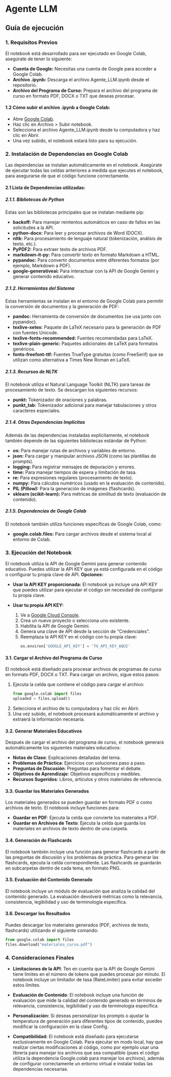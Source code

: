 # Agente LLM

## Guía de ejecución

### 1. Requisitos Previos

El notebook está desarrollado para ser ejecutado en Google Colab, asegúrate de tener lo siguiente:

- **Cuenta de Google:** Necesitas una cuenta de Google para acceder a Google Colab.
- **Archivo .ipynb:** Descarga el archivo Agente_LLM.ipynb desde el repositorio.
- **Archivo del Programa de Curso:** Prepara el archivo del programa de curso en formato PDF, DOCX o TXT que deseas procesar.

#### 1.2 Cómo subir el archivo .ipynb a Google Colab:

- Abre [Google Colab](https://colab.research.google.com/).
- Haz clic en Archivo > Subir notebook.
- Selecciona el archivo Agente_LLM.ipynb desde tu computadora y haz clic en Abrir.
- Una vez subido, el notebook estará listo para su ejecución.

### 2. Instalación de Dependencias en Google Colab

Las dependencias se instalan automáticamente en el notebook. Asegúrate de ejecutar todas las celdas anteriores a medida que ejecutes el notebook, para asegurarse de que el código funcione correctamente.

#### 2.1 Lista de Dependencias utilizadas:

##### 2.1.1. Bibliotecas de Python
Estas son las bibliotecas principales que se instalan mediante pip:

- **backoff:** Para manejar reintentos automáticos en caso de fallos en las solicitudes a la API.
- **python-docx:** Para leer y procesar archivos de Word (DOCX).
- **nltk:** Para procesamiento de lenguaje natural (tokenización, análisis de texto, etc.).
- **PyPDF2:** Para extraer texto de archivos PDF.
- **markdown-it-py:** Para convertir texto en formato Markdown a HTML.
- **pypandoc:** Para convertir documentos entre diferentes formatos (por ejemplo, Markdown a PDF).
- **google-generativeai:** Para interactuar con la API de Google Gemini y generar contenido educativo.

##### 2.1.2. Herramientas del Sistema
Estas herramientas se instalan en el entorno de Google Colab para permitir la conversión de documentos y la generación de PDF:

- **pandoc:** Herramienta de conversión de documentos (se usa junto con pypandoc).
- **texlive-xetex:** Paquete de LaTeX necesario para la generación de PDF con fuentes Unicode.
- **texlive-fonts-recommended:** Fuentes recomendadas para LaTeX.
- **texlive-plain-generic:** Paquetes adicionales de LaTeX para formatos genéricos.
- **fonts-freefont-ttf:** Fuentes TrueType gratuitas (como FreeSerif) que se utilizan como alternativa a Times New Roman en LaTeX.

##### 2.1.3. Recursos de NLTK
El notebook utiliza el Natural Language Toolkit (NLTK) para tareas de procesamiento de texto. Se descargan los siguientes recursos:

- **punkt:** Tokenizador de oraciones y palabras.
- **punkt_tab:** Tokenizador adicional para manejar tabulaciones y otros caracteres especiales.

##### 2.1.4. Otras Dependencias Implícitas
Además de las dependencias instaladas explícitamente, el notebook también depende de las siguientes bibliotecas estándar de Python:

- **os:** Para manejar rutas de archivos y variables de entorno.
- **json:** Para cargar y manipular archivos JSON (como las plantillas de prompts).
- **logging:** Para registrar mensajes de depuración y errores.
- **time:** Para manejar tiempos de espera y limitación de tasa.
- **re:** Para expresiones regulares (procesamiento de texto).
- **numpy:** Para cálculos numéricos (usado en la evaluación de contenido).
- **PIL (Pillow):** Para la generación de imágenes (flashcards).
- **sklearn (scikit-learn):** Para métricas de similitud de texto (evaluación de contenido).

##### 2.1.5. Dependencias de Google Colab
El notebook también utiliza funciones específicas de Google Colab, como:

- **google.colab.files:** Para cargar archivos desde el sistema local al entorno de Colab.

### 3. Ejecución del Notebook

El notebook utiliza la API de Google Gemini para generar contenido educativo. Puedes utilizar la API KEY que ya está configurada en el código o configurar tu propia clave de API. **Opciones:**

- **Usar la API KEY proporcionada:** El notebook ya incluye una API KEY que puedes utilizar para ejecutar el código sin necesidad de configurar tu propia clave.

- **Usar tu propia API KEY:**
  1. Ve a [Google Cloud Console](https://console.cloud.google.com/).
  2. Crea un nuevo proyecto o selecciona uno existente.
  3. Habilita la API de Google Gemini.
  4. Genera una clave de API desde la sección de "Credenciales".
  5. Reemplaza la API KEY en el código con tu propia clave:
     ```python
     os.environ['GOOGLE_API_KEY'] = 'TU_API_KEY_AQUI'
     ```

#### 3.1. Cargar el Archivo del Programa de Curso

El notebook está diseñado para procesar archivos de programas de curso en formato PDF, DOCX o TXT. Para cargar un archivo, sigue estos pasos:

1. Ejecuta la celda que contiene el código para cargar el archivo:
   ```python
   from google.colab import files
   uploaded = files.upload()
   ```
2. Selecciona el archivo de tu computadora y haz clic en Abrir.
3. Una vez subido, el notebook procesará automáticamente el archivo y extraerá la información necesaria.

#### 3.2. Generar Materiales Educativos

Después de cargar el archivo del programa de curso, el notebook generará automáticamente los siguientes materiales educativos:

- **Notas de Clase**: Explicaciones detalladas del tema.
- **Problemas de Práctica**: Ejercicios con soluciones paso a paso.
- **Preguntas de Discusión**: Preguntas para fomentar el debate.
- **Objetivos de Aprendizaje**: Objetivos específicos y medibles.
- **Recursos Sugeridos**: Libros, artículos y otros materiales de referencia.

#### 3.3. Guardar los Materiales Generados

Los materiales generados se pueden guardar en formato PDF o como archivos de texto. El notebook incluye funciones para:

- **Guardar en PDF**: Ejecuta la celda que convierte los materiales a PDF.
- **Guardar en Archivos de Texto**: Ejecuta la celda que guarda los materiales en archivos de texto dentro de una carpeta.

#### 3.4. Generación de Flashcards

El notebook también incluye una función para generar flashcards a partir de las preguntas de discusión y los problemas de práctica. Para generar las flashcards, ejecuta la celda correspondiente. Las flashcards se guardarán en subcarpetas dentro de cada tema, en formato PNG.

#### 3.5. Evaluación del Contenido Generado

El notebook incluye un módulo de evaluación que analiza la calidad del contenido generado. La evaluación devolverá métricas como la relevancia, consistencia, legibilidad y uso de terminología específica.

#### 3.6. Descargar los Resultados

Puedes descargar los materiales generados (PDF, archivos de texto, flashcards) utilizando el siguiente comando:

```python
from google.colab import files
files.download("materiales_curso.pdf")
```

### 4. Consideraciones Finales

- **Limitaciones de la API**: Ten en cuenta que la API de Google Gemini tiene límites en el número de tokens que puedes procesar por minuto. El notebook incluye un limitador de tasa (RateLimiter) para evitar exceder estos límites.

- **Evaluación de Contenido**: El notebook incluye una función de evaluación que mide la calidad del contenido generado en términos de relevancia, consistencia, legibilidad y uso de terminología específica.

- **Personalización:** Si deseas personalizar los prompts o ajustar la temperatura de generación para diferentes tipos de contenido, puedes modificar la configuración en la clase Config.

- **Compatibilidad:** El notebook está diseñado para ejecutarse exclusivamente en Google Colab. Para ejecutar en modo local, hay que realizar ciertas modificaciones al código, como por ejemplo usar una librería para manejar los archivos que sea compatible (pues el código utiliza la dependencia Google.colab para manejar los archivos), además de configurar correctamente un entorno virtual e instalar todas las dependencias necesarias.
